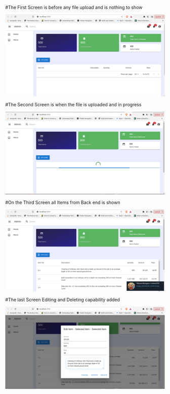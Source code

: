 
#The First Screen is before any file upload and is nothing to show

![My Image](assets/screen1.png)

#The Second Screen is when the file is uploaded and in progress

![My Image](assets/screen2.png)

#On the Third Screen all Items from Back end is shown

![My Image](assets/screen3.png)

#The last Screen Editing and Deleting capability added

![My Image](assets/screen4.png)

